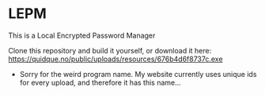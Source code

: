 # LEPM
This is a Local Encrypted Password Manager


Clone this repository and build it yourself, or download it here: https://quidque.no/public/uploads/resources/676b4d6f8737c.exe
- Sorry for the weird program name. My website currently uses unique ids for every upload, and therefore it has this name...
